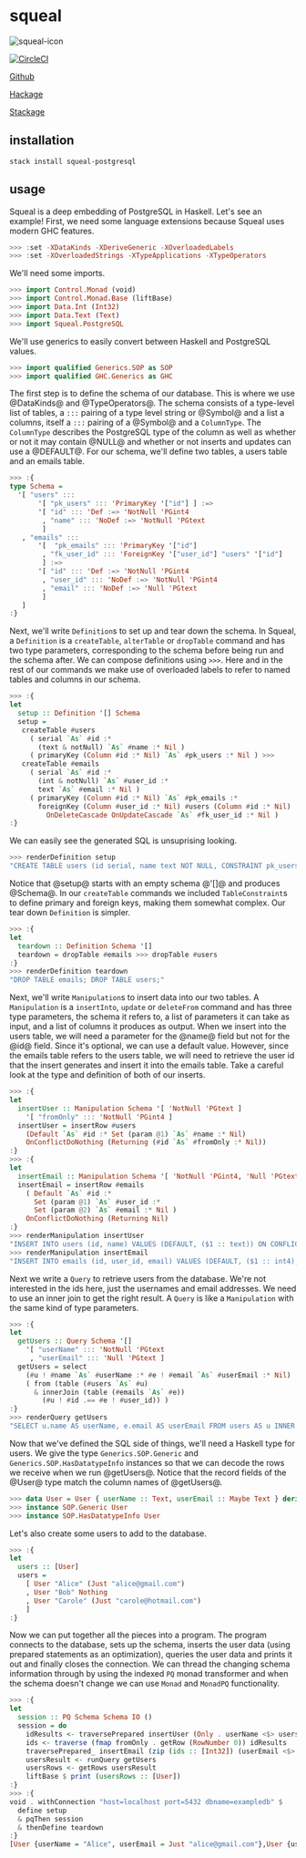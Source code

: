 # squeal

![squeal-icon](http://www.emoticonswallpapers.com/emotion/cute-big-pig/cute-pig-smiley-046.gif)

[![CircleCI](https://circleci.com/gh/echatav/squeal.svg?style=svg&circle-token=a699a654ef50db2c3744fb039cf2087c484d1226)](https://circleci.com/gh/echatav/squeal)

[Github](https://github.com/morphismtech/squeal)

[Hackage](https://hackage.haskell.org/package/squeal-postgresql)

[Stackage](https://www.stackage.org/package/squeal-postgresql)

## installation

`stack install squeal-postgresql`

## usage

Squeal is a deep embedding of PostgreSQL in Haskell. Let's see an example!
First, we need some language extensions because Squeal uses modern GHC
features.
```haskell
>>> :set -XDataKinds -XDeriveGeneric -XOverloadedLabels
>>> :set -XOverloadedStrings -XTypeApplications -XTypeOperators
```

We'll need some imports.

```haskell
>>> import Control.Monad (void)
>>> import Control.Monad.Base (liftBase)
>>> import Data.Int (Int32)
>>> import Data.Text (Text)
>>> import Squeal.PostgreSQL
```

We'll use generics to easily convert between Haskell and PostgreSQL values.

```haskell
>>> import qualified Generics.SOP as SOP
>>> import qualified GHC.Generics as GHC
```

The first step is to define the schema of our database. This is where
we use @DataKinds@ and @TypeOperators@. The schema consists of a type-level
list of tables, a `:::` pairing of a type level string or
@Symbol@ and a list a columns, itself a `:::` pairing of a
@Symbol@ and a `ColumnType`. The `ColumnType` describes the
PostgreSQL type of the column as well as whether or not it may contain
@NULL@ and whether or not inserts and updates can use a @DEFAULT@. For our
schema, we'll define two tables, a users table and an emails table.

```haskell
>>> :{
type Schema =
  '[ "users" :::
       '[ "pk_users" ::: 'PrimaryKey '["id"] ] :=>
       '[ "id" ::: 'Def :=> 'NotNull 'PGint4
        , "name" ::: 'NoDef :=> 'NotNull 'PGtext
        ]
   , "emails" :::
       '[  "pk_emails" ::: 'PrimaryKey '["id"]
        , "fk_user_id" ::: 'ForeignKey '["user_id"] "users" '["id"]
        ] :=>
       '[ "id" ::: 'Def :=> 'NotNull 'PGint4
        , "user_id" ::: 'NoDef :=> 'NotNull 'PGint4
        , "email" ::: 'NoDef :=> 'Null 'PGtext
        ]
   ]
:}
```

Next, we'll write `Definition`s to set up and tear down the schema. In
Squeal, a `Definition` is a `createTable`, `alterTable` or `dropTable`
command and has two type parameters, corresponding to the schema
before being run and the schema after. We can compose definitions using
`>>>`. Here and in the rest of our commands we make use of overloaded
labels to refer to named tables and columns in our schema.

```haskell
>>> :{
let
  setup :: Definition '[] Schema
  setup = 
   createTable #users
     ( serial `As` #id :*
       (text & notNull) `As` #name :* Nil )
     ( primaryKey (Column #id :* Nil) `As` #pk_users :* Nil ) >>>
   createTable #emails
     ( serial `As` #id :*
       (int & notNull) `As` #user_id :*
       text `As` #email :* Nil )
     ( primaryKey (Column #id :* Nil) `As` #pk_emails :*
       foreignKey (Column #user_id :* Nil) #users (Column #id :* Nil)
         OnDeleteCascade OnUpdateCascade `As` #fk_user_id :* Nil )
:}
```

We can easily see the generated SQL is unsuprising looking.

```haskell
>>> renderDefinition setup
"CREATE TABLE users (id serial, name text NOT NULL, CONSTRAINT pk_users PRIMARY KEY (id)); CREATE TABLE emails (id serial, user_id int NOT NULL, email text, CONSTRAINT pk_emails PRIMARY KEY (id), CONSTRAINT fk_user_id FOREIGN KEY (user_id) REFERENCES rs (id) ON DELETE CASCADE ON UPDATE CASCADE);"
```

Notice that @setup@ starts with an empty schema @'[]@ and produces @Schema@.
In our `createTable` commands we included `TableConstraint`s to define
primary and foreign keys, making them somewhat complex. Our tear down
`Definition` is simpler.

```haskell
>>> :{
let
  teardown :: Definition Schema '[]
  teardown = dropTable #emails >>> dropTable #users
:}
>>> renderDefinition teardown
"DROP TABLE emails; DROP TABLE users;"
```

Next, we'll write `Manipulation`s to insert data into our two tables.
A `Manipulation` is a `insertInto`, `update` or `deleteFrom` command and
has three type parameters, the schema it refers to, a list of parameters
it can take as input, and a list of columns it produces as output. When
we insert into the users table, we will need a parameter for the @name@
field but not for the @id@ field. Since it's optional, we can use a default
value. However, since the emails table refers to the users table, we will
need to retrieve the user id that the insert generates and insert it into
the emails table. Take a careful look at the type and definition of both
of our inserts.

```haskell
>>> :{
let
  insertUser :: Manipulation Schema '[ 'NotNull 'PGtext ]
    '[ "fromOnly" ::: 'NotNull 'PGint4 ]
  insertUser = insertRow #users
    (Default `As` #id :* Set (param @1) `As` #name :* Nil)
    OnConflictDoNothing (Returning (#id `As` #fromOnly :* Nil))
:}
>>> :{
let
  insertEmail :: Manipulation Schema '[ 'NotNull 'PGint4, 'Null 'PGtext] '[]
  insertEmail = insertRow #emails
    ( Default `As` #id :*
      Set (param @1) `As` #user_id :*
      Set (param @2) `As` #email :* Nil )
    OnConflictDoNothing (Returning Nil)
:}
>>> renderManipulation insertUser
"INSERT INTO users (id, name) VALUES (DEFAULT, ($1 :: text)) ON CONFLICT DO NOTHING URNING id AS fromOnly;"
>>> renderManipulation insertEmail
"INSERT INTO emails (id, user_id, email) VALUES (DEFAULT, ($1 :: int4), ($2 :: text)N CONFLICT DO NOTHING;"
```

Next we write a `Query` to retrieve users from the database. We're not
interested in the ids here, just the usernames and email addresses. We
need to use an inner join to get the right result. A `Query` is like a
`Manipulation` with the same kind of type parameters.

```haskell
>>> :{
let
  getUsers :: Query Schema '[]
    '[ "userName" ::: 'NotNull 'PGtext
     , "userEmail" ::: 'Null 'PGtext ]
  getUsers = select
    (#u ! #name `As` #userName :* #e ! #email `As` #userEmail :* Nil)
    ( from (table (#users `As` #u)
      & innerJoin (table (#emails `As` #e))
        (#u ! #id .== #e ! #user_id)) )
:}
>>> renderQuery getUsers
"SELECT u.name AS userName, e.email AS userEmail FROM users AS u INNER JOIN emails e ON (u.id = e.user_id)"
```
Now that we've defined the SQL side of things, we'll need a Haskell type
for users. We give the type `Generics.SOP.Generic` and
`Generics.SOP.HasDatatypeInfo` instances so that we can decode the rows
we receive when we run @getUsers@. Notice that the record fields of the
@User@ type match the column names of @getUsers@.

```haskell
>>> data User = User { userName :: Text, userEmail :: Maybe Text } deriving (Show, .Generic)
>>> instance SOP.Generic User
>>> instance SOP.HasDatatypeInfo User
```

Let's also create some users to add to the database.

```haskell
>>> :{
let
  users :: [User]
  users = 
    [ User "Alice" (Just "alice@gmail.com")
    , User "Bob" Nothing
    , User "Carole" (Just "carole@hotmail.com")
    ]
:}
```

Now we can put together all the pieces into a program. The program
connects to the database, sets up the schema, inserts the user data
(using prepared statements as an optimization), queries the user
data and prints it out and finally closes the connection. We can thread
the changing schema information through by using the indexed `PQ` monad
transformer and when the schema doesn't change we can use `Monad` and
`MonadPQ` functionality.

```haskell
>>> :{
let
  session :: PQ Schema Schema IO ()
  session = do
    idResults <- traversePrepared insertUser (Only . userName <$> users)
    ids <- traverse (fmap fromOnly . getRow (RowNumber 0)) idResults
    traversePrepared_ insertEmail (zip (ids :: [Int32]) (userEmail <$> users))
    usersResult <- runQuery getUsers
    usersRows <- getRows usersResult
    liftBase $ print (usersRows :: [User])
:}
>>> :{
void . withConnection "host=localhost port=5432 dbname=exampledb" $
  define setup
  & pqThen session
  & thenDefine teardown
:}
[User {userName = "Alice", userEmail = Just "alice@gmail.com"},User {userName = "Bob", userEmail = Nothing},User {userName = "Carole", userEmail = Just role@hotmail.com"}]
```
